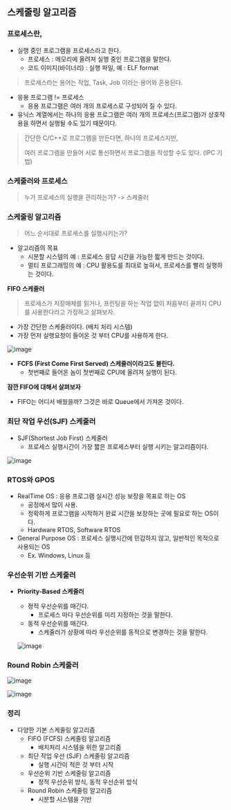 ## 스케줄링 알고리즘

### 프로세스란,

- 실행 중인 프로그램을 프로세스라고 한다.
  - 프로세스 : 메모리에 올려져 실행 중인 프로그램을 말한다.
  - 코드 이미지(바이너리) : 실행 파일, 예 : ELF format

> 프로세스라는 용어는 작업, Task, Job 이라는 용어와 혼용된다.

- 응용 프로그램 != 프로세스
  - 응용 프로그램은 여러 개의 프로세스로 구성되어 질 수 있다.
- 유닉스 계열에서는 하나의 응용 프로그램은 여러 개의 프로세스(프로그램)가 상호작용을 하면서 실행될 수도 있기 때문이다.

> 간단한 C/C++로 프로그램을 만든다면, 하나의 프로세스지만,
>
> 여러 프로그램을 만들어 서로 통신하면서 프로그램을 작성할 수도 있다. (IPC 기법)



### 스케줄러와 프로세스

> 누가 프로세스의 실행을 관리하는가? -> 스케줄러



### 스케줄링 알고리즘

> 어느 순서대로 프로세스를 실행시키는가?

- 알고리즘의 목표
  - 시분할 시스템의 예 : 프로세스 응답 시간을 가능한 짧게 만드는 것이다.
  - 멀티 프로그래밍의 예 : CPU 활용도를 최대로 높혀서, 프로세스를 빨리 실행하는 것이다.



**FIFO 스케줄러**

> 프로세스가 저장매체를 읽거나, 프린팅을 하는 작업 없이 처음부터 끝까지 CPU를 사용한다라고 가정하고 살펴보자.

- 가장 간단한 스케줄러이다. (배치 처리 시스템)
- 가장 먼저 실행요청이 들어온 것 부터 CPU를 사용하게 한다.

![image](https://user-images.githubusercontent.com/40616436/75990748-b05e5180-5f38-11ea-8ce0-242edb3cb535.png)

- **FCFS (First Come First Served) 스케줄러이라고도 불린다.**
  - 첫번째로 들어온 놈이 첫번째로 CPU에 올려져 실행이 된다.



**잠깐 FIFO에 대해서 살펴보자**

- FIFO는 어디서 배웠을까? 그것은 바로 Queue에서 가져온 것이다.



### 최단 작업 우선(SJF) 스케줄러

- SJF(Shortest Job First) 스케줄러
  - 프로세스 실행시간이 가장 짧은 프로세스부터 실행 시키는 알고리즘이다.

![image](https://user-images.githubusercontent.com/40616436/75996674-8c533e00-5f41-11ea-8805-dc4b8334ecd1.png)



### RTOS와 GPOS

- RealTime OS : 응용 프로그램 실시간 성능 보장을 목표로 하는 OS
  - 공정에서 많이 사용.
  - 정확하게 프로그램을 시작하거 완료 시간을 보장하는 곳에 필요로 하는 OS이다.
  - Hardware RTOS, Software RTOS
- General Purpose OS : 프로세스 실행시간에 민감하지 않고, 일반적인 목적으로 사용되는 OS
  - Ex. Windows, Linux 등



### 우선순위 기반 스케줄러

- **Priority-Based 스케줄러**

  - 정적 우선순위를 매긴다.
    - 프로세스 마다 우선순위를 미리 지정하는 것을 말한다.
  - 동적 우선순위를 매긴다.
    - 스케줄러가 상황에 따라 우선순위를 동적으로 변경하는 것을 말한다.

  ![image](https://user-images.githubusercontent.com/40616436/75999684-f40b8800-5f45-11ea-88c8-89fc9c3acf63.png)



### Round Robin 스케줄러

![image](https://user-images.githubusercontent.com/40616436/76001135-ff5fb300-5f47-11ea-893a-9f794c2f9aaf.png)



![image](https://user-images.githubusercontent.com/40616436/76001065-e2c37b00-5f47-11ea-9cb1-91ab697854d8.png)





### 정리

- 다양한 기본 스케줄링 알고리즘 
  - FIFO (FCFS) 스케줄링 알고리즘
    - 배치처리 시스템을 위한 알고리즘
  - 최단 작업 우선 (SJF) 스케줄링 알고리즘
    - 실행 시간이 적은 것 부터 시작
  - 우선순위 기반 스케줄링 알고리즘
    - 정적 우선순위 방식, 동적 우선순위 방식
  - Round Robin 스케줄링 알고리즘
    - 시분할 시스템을 기반